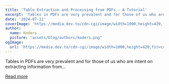 ```yaml
---
title: 'Table Extraction and Processing from PDFs - A Tutorial'
excerpt: 'Tables in PDFs are very prevalent and for those of us who are intent on extracting information from...'
date: '2024-07-11'
coverImage: 'https://media.dev.to/cdn-cgi/image/width=1000,height=420,fit=cover,gravity=auto,format=auto/https%3A%2F%2Fdev-to-uploads.s3.amazonaws.com%2Fuploads%2Farticles%2Fdamrhbijkw7n7td8ilgd.jpg'
author:
  name: Koders
  picture: "assets/blog/authors/koders.png"
ogImage:
  url: 'https://media.dev.to/cdn-cgi/image/width=1000,height=420,fit=cover,gravity=auto,format=auto/https%3A%2F%2Fdev-to-uploads.s3.amazonaws.com%2Fuploads%2Farticles%2Fdamrhbijkw7n7td8ilgd.jpg'
---
```


Tables in PDFs are very prevalent and for those of us who are intent on extracting information from...

[Read more](https://dev.to/shuveb_hussain/table-extraction-and-processing-from-pdfs-a-tutorial-1je7)
